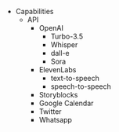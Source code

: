 - Capabilities
  - API
    - OpenAI
      - Turbo-3.5
      - Whisper
      - dall-e
      - Sora
    - ElevenLabs
      - text-to-speech
      - speech-to-speech
    - Storyblocks
    - Google Calendar
    - Twitter
    - Whatsapp

